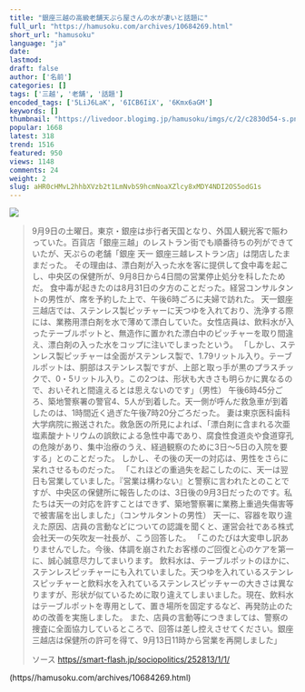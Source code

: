```yaml
---
title: "銀座三越の高級老舗天ぷら屋さんの水が凄いと話題に"
full_url: "https://hamusoku.com/archives/10684269.html"
short_url: "hamusoku"
language: "ja"
date: 
lastmod: 
draft: false
author: ['名前']
categories: []
tags: ['三越', '老舗', '話題']
encoded_tags: ['5LiJ6LaK', '6ICB6IiX', '6Kmx6aGM']
keywords: []
thumbnail: "https://livedoor.blogimg.jp/hamusoku/imgs/c/2/c2830d54-s.png"
popular: 1668
latest: 318
trend: 1516
featured: 950
views: 1148
comments: 24
weight: 2
slug: aHR0cHMvL2hhbXVzb2t1LmNvbS9hcmNoaXZlcy8xMDY4NDI2OS5odG1s
---
```


![](https://livedoor.blogimg.jp/hamusoku/imgs/c/2/c2830d54-s.png)

<blockquote><p></p><p>9月9日の土曜日。東京・銀座は歩行者天国となり、外国人観光客で賑わっていた。百貨店「銀座三越」のレストラン街でも順番待ちの列ができていたが、天ぷらの老舗「銀座 天一 銀座三越レストラン店」は閉店したままだった。 その理由は、漂白剤が入った水を客に提供して食中毒を起こし、中央区の保健所が、9月8日から4日間の営業停止処分を科したためだ。 食中毒が起きたのは8月31日の夕方のことだった。経営コンサルタントの男性が、席を予約した上で、午後6時ごろに夫婦で訪れた。 天一銀座三越店では、ステンレス製ピッチャーに天つゆを入れており、洗浄する際には、業務用漂白剤を水で薄めて漂白していた。女性店員は、飲料水が入ったテーブルポットと、無造作に置かれた漂白中のピッチャーを取り間違え、漂白剤の入った水をコップに注いでしまったという。 「しかし、ステンレス製ピッチャーは全面がステンレス製で、1.79リットル入り。テーブルポットは、胴部はステンレス製ですが、上部と取っ手が黒のプラスチックで、0・5リットル入り。この2つは、形状も大きさも明らかに異なるので、おいそれと間違えるとは思えないのです」（男性） 午後6時45分ごろ、築地警察署の警官4、5人が到着した。天一側が呼んだ救急車が到着したのは、1時間近く過ぎた午後7時20分ごろだった。 妻は東京医科歯科大学病院に搬送された。救急医の所見によれば、「漂白剤に含まれる次亜塩素酸ナトリウムの誤飲による急性中毒であり、腐食性食道炎や食道穿孔の危険があり、集中治療のうえ、経過観察のために3日～5日の入院を要する」とのことだった。 しかし、その後の天一の対応は、男性をさらに呆れさせるものだった。 「これほどの重過失を起こしたのに、天一は翌日も営業していました。『営業は構わない』と警察に言われたとのことですが、中央区の保健所に報告したのは、3日後の9月3日だったのです。私たちは天一の対応を許すことはできず、築地警察署に業務上重過失傷害等で被害届を出しました」（コンサルタントの男性） 天一に、容器を取り違えた原因、店員の言動などについての認識を聞くと、運営会社である株式会社天一の矢吹友一社長が、こう回答した。 「このたびは大変申し訳ありませんでした。今後、体調を崩されたお客様のご回復と心のケアを第一に、誠心誠意尽力してまいります。 飲料水は、テーブルポットのほかに、ステンレスピッチャーにも入れていました。天つゆを入れているステンレスピッチャーと飲料水を入れているステンレスピッチャーの大きさは異なりますが、形状が似ているために取り違えてしまいました。現在、飲料水はテーブルポットを専用として、置き場所を固定するなど、再発防止のための改善を実施しました。 また、店員の言動等につきましては、警察の捜査に全面協力しているところで、回答は差し控えさせてください。銀座三越店は保健所の許可を得て、9月13日11時から営業を再開しました」</p>ソース <a href='https//smart-flash.jp/sociopolitics/252813/1/1/' target='blank'>https//smart-flash.jp/sociopolitics/252813/1/1/</a></blockquote>

(https//hamusoku.com/archives/10684269.html)
